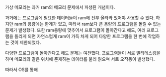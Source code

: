 
가상 메모리는 과거 ram의 메모리 문제에서 파생된 개념이다.

과거에는 프로그램에 필요한 데이터들이 ram에 전부 올라와 있어야 사용할 수 있다. 하지만 ram의 용량에는 한계가 있고, 따라서 ram보다 큰 용량의 프로그램을 돌릴 수 없는 문제가 발생했다. 또한 ram용량에 맞추어서 프로그램이 돌아간다고 해도, 여러 프로그램을 돌리게 되면 자연스럽게 ram이 가득 차게 되어 다양한 프로그램을 한 번에 작업하는 것이 제한되었다. 

다양한 프로그램이 돌아간다고 해도 문제는 여전했다. 프로그램들이 서로 멀티테스킹을 하며 메모리의 같은 위치에 존재하는 데이터를 불러 읽으며 서로 오작동이 발생했다.

따라서 OS를 통해 